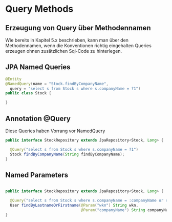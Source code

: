 # Query Methods

## Erzeugung von Query über Methodennamen

Wie bereits in Kapitel 5.x beschrieben, kann man über den Methodennamen, wenn die Konventionen richtig eingehalten Queries erzeugen ohnen zusätzlichen Sql-Code zu hinterlegen.




## JPA Named Queries

```java
@Entity
@NamedQuery(name = "Stock.findByCompanyName",
  query = "select s from Stock s where s.companyName = ?1")
public class Stock {

}
```

## Annotation @Query


Diese Queries haben Vorrang vor NamedQuery

```Java
public interface StockRepository extends JpaRepository<Stock, Long> {

  @Query("select s from Stock s where s.companyName = ?1")
  Stock findByCompanyName(String findByCompanyName);
}
```

## Named Parameters

```java

public interface StockRepository extends JpaRepository<Stock, Long> {

  @Query("select s from Stock s where s.companyName = :companyName or s.wkn = :wkn")
  User findByLastnameOrFirstname(@Param("wkn") String wkn,
                                 @Param("companyName") String companyName);
}

```
